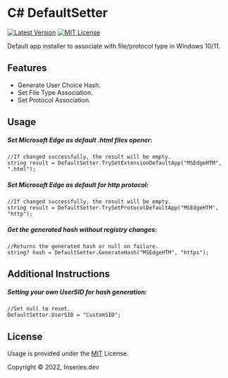 # C# DefaultSetter

[![Latest Version](https://img.shields.io/badge/Latest-v1.0.0-green.svg)]()
[![MIT License](https://img.shields.io/github/license/mashape/apistatus.svg)]()

Default app installer to associate with file/protocol type in Windows 10/11.

## Features
* Generate User Choice Hash.
* Set File Type Association.
* Set Protocol Association.

## Usage
##### Set Microsoft Edge as default .html files opener:
```
//If changed successfully, the result will be empty.
string result = DefaultSetter.TrySetExtensionDefaultApp("MSEdgeHTM", ".html");
```

##### Set Microsoft Edge as default for http protocol:
```
//If changed successfully, the result will be empty.
string result = DefaultSetter.TrySetProtocolDefaultApp("MSEdgeHTM", "http");
```

##### Get the generated hash without registry changes:
```
//Returns the generated hash or null on failure.
string? hash = DefaultSetter.GenerateHash("MSEdgeHTM", "https");
```

## Additional Instructions

##### Setting your own UserSID for hash generation:
```
//Set null to reset.
DefaultSetter.UserSID = "CustomSID";
```

## License

Usage is provided under the [MIT](https://choosealicense.com/licenses/mit/) License.

Copyright © 2022, Inseries.dev
